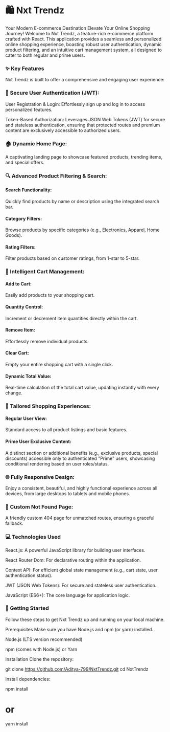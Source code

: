 <h1>🛍️ Nxt Trendz</h1>
Your Modern E-commerce Destination
Elevate Your Online Shopping Journey!
Welcome to Nxt Trendz, a feature-rich e-commerce platform crafted with React. This application provides a seamless and personalized online shopping experience, boasting robust user authentication, dynamic product filtering, and an intuitive cart management system, all designed to cater to both regular and prime users.

<h3>✨ Key Features</h3>
Nxt Trendz is built to offer a comprehensive and engaging user experience:

<h3>🔐 Secure User Authentication (JWT):</h3>

User Registration & Login: Effortlessly sign up and log in to access personalized features.

Token-Based Authorization: Leverages JSON Web Tokens (JWT) for secure and stateless authentication, ensuring that protected routes and premium content are exclusively accessible to authorized users.

<h3>🏠 Dynamic Home Page:</h3>

A captivating landing page to showcase featured products, trending items, and special offers.

<h3>🔍 Advanced Product Filtering & Search:</h3>

<h4>Search Functionality:</h4> Quickly find products by name or description using the integrated search bar.

<h4>Category Filters:</h4> Browse products by specific categories (e.g., Electronics, Apparel, Home Goods).

<h4>Rating Filters:</h4> Filter products based on customer ratings, from 1-star to 5-star.

<h3>🛒 Intelligent Cart Management:</h3>

<h4>Add to Cart:</h4> Easily add products to your shopping cart.

<h4>Quantity Control:</h4> Increment or decrement item quantities directly within the cart.

<h4>Remove Item:</h4> Effortlessly remove individual products.

<h4>Clear Cart:</h4> Empty your entire shopping cart with a single click.

<h4>Dynamic Total Value:</h4> Real-time calculation of the total cart value, updating instantly with every change.

<h3>🌟 Tailored Shopping Experiences:</h3>

<h4>Regular User View:</h4> Standard access to all product listings and basic features.

<h4>Prime User Exclusive Content:</h4> A distinct section or additional benefits (e.g., exclusive products, special discounts) accessible only to authenticated "Prime" users, showcasing conditional rendering based on user roles/status.

<h3>🌐 Fully Responsive Design:</h3>

Enjoy a consistent, beautiful, and highly functional experience across all devices, from large desktops to tablets and mobile phones.

<h3>🚫 Custom Not Found Page:</h3>

A friendly custom 404 page for unmatched routes, ensuring a graceful fallback.

<h3>💻 Technologies Used</h3>
React.js: A powerful JavaScript library for building user interfaces.

React Router Dom: For declarative routing within the application.

Context API: For efficient global state management (e.g., cart state, user authentication status).

JWT (JSON Web Tokens): For secure and stateless user authentication.

JavaScript (ES6+): The core language for application logic.

<h3>🚀 Getting Started</h3>
Follow these steps to get Nxt Trendz up and running on your local machine.

Prerequisites
Make sure you have Node.js and npm (or yarn) installed.

Node.js (LTS version recommended)

npm (comes with Node.js) or Yarn

Installation
Clone the repository:

git clone https://github.com/Aditya-799/NxtTrendz.git
cd NxtTrendz

Install dependencies:

npm install
# or
yarn install
